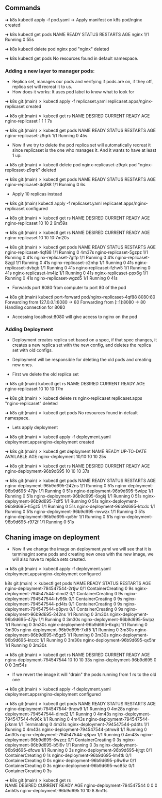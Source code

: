 ## Commands
➜  k8s kubectl apply -f pod.yaml -> Apply manifest on k8s
pod/nginx created

➜  k8s kubectl get pods
NAME    READY   STATUS    RESTARTS   AGE
nginx   1/1     Running   0          55s

➜  k8s kubectl delete pod nginx
pod "nginx" deleted

➜  k8s kubectl get pods
No resources found in default namespace.

### Adding a new layer to manager pods:
- Replica set, manages our pods and verifying if pods are on, if they off, replica set will recreat it to us.
- How does it works: It uses pod label to know what to look for

➜  k8s git:(main) ✗ kubectl apply -f replicaset.yaml
replicaset.apps/nginx-replicaset created

➜  k8s git:(main) ✗ kubectl get rs
NAME               DESIRED   CURRENT   READY   AGE
nginx-replicaset   1         1         1       7s

➜  k8s git:(main) ✗ kubectl get pods
NAME                     READY   STATUS    RESTARTS   AGE
nginx-replicaset-z9qrk   1/1     Running   0          45s

- Now if we try to delete the pod replica set will automatically recreat it since replicaset is the one who manages it. And it wants to have at least 1 up.

➜  k8s git:(main) ✗ kubectl delete pod nginx-replicaset-z9qrk 
pod "nginx-replicaset-z9qrk" deleted

➜  k8s git:(main) ✗ kubectl get pods
NAME                     READY   STATUS    RESTARTS   AGE
nginx-replicaset-4qf88   1/1     Running   0          6s

- Apply 10 replicas instead

➜  k8s git:(main) kubectl apply -f replicaset.yaml
replicaset.apps/nginx-replicaset configured

➜  k8s git:(main) ✗ kubectl get rs
NAME               DESIRED   CURRENT   READY   AGE
nginx-replicaset   10        10        2       6m59s

➜  k8s git:(main) ✗ kubectl get rs
NAME               DESIRED   CURRENT   READY   AGE
nginx-replicaset   10        10        10      7m20s

➜  k8s git:(main) ✗ kubectl get pods
NAME                     READY   STATUS    RESTARTS   AGE
nginx-replicaset-4qf88   1/1     Running   0          4m37s
nginx-replicaset-5gzpz   1/1     Running   0          41s
nginx-replicaset-7glfp   1/1     Running   0          41s
nginx-replicaset-8zgjl   1/1     Running   0          41s
nginx-replicaset-c2nhp   1/1     Running   0          41s
nginx-replicaset-dvbgb   1/1     Running   0          41s
nginx-replicaset-fzhw5   1/1     Running   0          41s
nginx-replicaset-lm4jz   1/1     Running   0          41s
nginx-replicaset-ppx6g   1/1     Running   0          41s
nginx-replicaset-wgzd5   1/1     Running   0          41s

- Forwards port 8080 from computer to port 80 of the pod

➜  k8s git:(main) kubectl port-forward pod/nginx-replicaset-4qf88 8080:80
Forwarding from 127.0.0.1:8080 -> 80
Forwarding from [::1]:8080 -> 80
Handling connection for 8080

- Accessing localhost:8080 will give access to nginx on the pod

### Adding Deployment
- Deployment creates replica set based on a spec, if that spec changes, it creates a new replica set with the new config, and deletes the replica set with old configs.
- Deployment will be responsible for deleting the old pods and creating new ones.

- First we delete the old replica set

➜  k8s git:(main) kubectl get rs
NAME               DESIRED   CURRENT   READY   AGE
nginx-replicaset   10        10        10      17m

➜  k8s git:(main) ✗ kubectl delete rs nginx-replicaset
replicaset.apps "nginx-replicaset" deleted

➜  k8s git:(main) ✗ kubectl get pods
No resources found in default namespace.

- Lets apply deployment

➜  k8s git:(main) ✗ kubectl apply -f deployment.yaml
deployment.apps/nginx-deployment created

➜  k8s git:(main) ✗ kubectl get deployment
NAME               READY   UP-TO-DATE   AVAILABLE   AGE
nginx-deployment   10/10   10           10          25s

➜  k8s git:(main) ✗ kubectl get rs
NAME                        DESIRED   CURRENT   READY   AGE
nginx-deployment-96b9d695   10        10        10      37s

➜  k8s git:(main) ✗ kubectl get pods
NAME                              READY   STATUS    RESTARTS   AGE
nginx-deployment-96b9d695-242ns   1/1     Running   0          51s
nginx-deployment-96b9d695-47jjv   1/1     Running   0          51s
nginx-deployment-96b9d695-5wlpz   1/1     Running   0          51s
nginx-deployment-96b9d695-6xgkj   1/1     Running   0          51s
nginx-deployment-96b9d695-7xlf5   1/1     Running   0          51s
nginx-deployment-96b9d695-h5gz5   1/1     Running   0          51s
nginx-deployment-96b9d695-ktcdc   1/1     Running   0          51s
nginx-deployment-96b9d695-mvwzx   1/1     Running   0          51s
nginx-deployment-96b9d695-qx5hr   1/1     Running   0          51s
nginx-deployment-96b9d695-r972f   1/1     Running   0          51s

## Chaning image on deployment
- Now if we change the image on deployment.yaml we will see that it is terminagint some pods and creating new ones with the new image, we will also have to replica sets created.

➜  k8s git:(main) ✗ kubectl apply -f deployment.yaml
deployment.apps/nginx-deployment configured

k8s git:(main) ✗ kubectl get pods
NAME                               READY   STATUS              RESTARTS   AGE
nginx-deployment-794547544-2rtjw   0/1     ContainerCreating   0          9s
nginx-deployment-794547544-dlmd2   0/1     ContainerCreating   0          9s
nginx-deployment-794547544-fv96k   0/1     ContainerCreating   0          9s
nginx-deployment-794547544-pd4ts   0/1     ContainerCreating   0          9s
nginx-deployment-794547544-q8pvx   0/1     ContainerCreating   0          9s
nginx-deployment-96b9d695-242ns    1/1     Running             0          3m30s
nginx-deployment-96b9d695-47jjv    1/1     Running             0          3m30s
nginx-deployment-96b9d695-5wlpz    1/1     Running             0          3m30s
nginx-deployment-96b9d695-6xgkj    1/1     Running             0          3m30s
nginx-deployment-96b9d695-7xlf5    1/1     Running             0          3m30s
nginx-deployment-96b9d695-h5gz5    1/1     Running             0          3m30s
nginx-deployment-96b9d695-ktcdc    1/1     Running             0          3m30s
nginx-deployment-96b9d695-qx5hr    1/1     Running             0          3m30s

➜  k8s git:(main) ✗ kubectl get rs
NAME                         DESIRED   CURRENT   READY   AGE
nginx-deployment-794547544   10        10        10      33s
nginx-deployment-96b9d695    0         0         0       3m54s

- If we revert the image it will "drain" the pods running from 1 rs to the old one

➜  k8s git:(main) ✗ kubectl apply -f deployment.yaml
deployment.apps/nginx-deployment configured

➜  k8s git:(main) ✗ kubectl get pods
NAME                               READY   STATUS              RESTARTS   AGE
nginx-deployment-794547544-9ncw9   1/1     Running             0          4m28s
nginx-deployment-794547544-dlmd2   1/1     Running             0          4m43s
nginx-deployment-794547544-fv96k   1/1     Running             0          4m43s
nginx-deployment-794547544-j2knm   1/1     Terminating         0          4m31s
nginx-deployment-794547544-pd4ts   1/1     Running             0          4m43s
nginx-deployment-794547544-ptmw8   1/1     Running             0          4m30s
nginx-deployment-794547544-q8pvx   1/1     Running             0          4m43s
nginx-deployment-96b9d695-6wzcz    0/1     ContainerCreating   0          3s
nginx-deployment-96b9d695-b5l6v    1/1     Running             0          3s
nginx-deployment-96b9d695-dfcws    1/1     Running             0          3s
nginx-deployment-96b9d695-kjtgt    0/1     ContainerCreating   0          1s
nginx-deployment-96b9d695-lm4tk    0/1     ContainerCreating   0          0s
nginx-deployment-96b9d695-p6w6w    0/1     ContainerCreating   0          3s
nginx-deployment-96b9d695-wc85z    0/1     ContainerCreating   0          3s

➜  k8s git:(main) ✗ kubectl get rs                  
NAME                         DESIRED   CURRENT   READY   AGE
nginx-deployment-794547544   0         0         0       4m50s
nginx-deployment-96b9d695    10        10        8       8m11s

